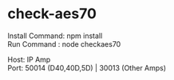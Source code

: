 ﻿# check-aes70
Install Command: npm install <br>
Run Command : node checkaes70

Host: IP Amp <br>
Port: 50014 (D40,40D,5D) | 30013 (Other Amps)
